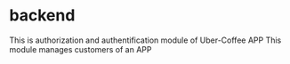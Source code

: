 # backend

This is authorization and authentification module of Uber-Coffee APP
This module manages customers of an APP
